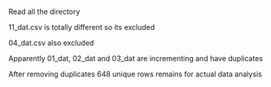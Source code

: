 Read all the directory

11_dat.csv is totally different so its excluded

04_dat.csv also excluded

Apparently 01_dat, 02_dat and 03_dat are incrementing and have duplicates

After removing duplicates 648 unique rows remains for actual data analysis

